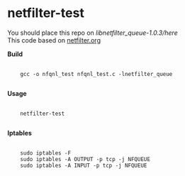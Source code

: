 # netfilter-test

You should place this repo on <i>libnetfilter_queue-1.0.3/here</i> <br>
This code based on [netfilter.org](https://netfilter.org/projects/libnetfilter_queue/downloads.html) <br>

<b>Build</b>
<pre>
  <code>
    gcc -o nfqnl_test nfqnl_test.c -lnetfilter_queue
  </code>
</pre>

<b>Usage</b>
<pre>
  <code>
    netfilter-test <host>
  </code>
</pre>

<b>Iptables</b>
<pre>
  <code>
    sudo iptables -F
    sudo iptables -A OUTPUT -p tcp -j NFQUEUE
    sudo iptables -A INPUT -p tcp -j NFQUEUE
  </code>
</pre>
